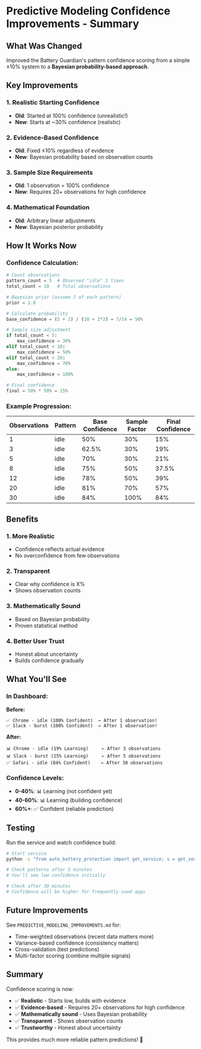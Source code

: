 # Predictive Modeling Confidence Improvements - Summary

## What Was Changed

Improved the Battery Guardian's pattern confidence scoring from a simple ±10% system to a **Bayesian probability-based approach**.

## Key Improvements

### 1. **Realistic Starting Confidence**
- **Old**: Started at 100% confidence (unrealistic!)
- **New**: Starts at ~30% confidence (realistic)

### 2. **Evidence-Based Confidence**
- **Old**: Fixed ±10% regardless of evidence
- **New**: Bayesian probability based on observation counts

### 3. **Sample Size Requirements**
- **Old**: 1 observation = 100% confidence
- **New**: Requires 20+ observations for high confidence

### 4. **Mathematical Foundation**
- **Old**: Arbitrary linear adjustments
- **New**: Bayesian posterior probability

## How It Works Now

### Confidence Calculation:
```python
# Count observations
pattern_count = 5  # Observed "idle" 5 times
total_count = 10   # Total observations

# Bayesian prior (assume 2 of each pattern)
prior = 2.0

# Calculate probability
base_confidence = (5 + 2) / (10 + 2*2) = 7/14 = 50%

# Sample size adjustment
if total_count < 5:
    max_confidence = 30%
elif total_count < 10:
    max_confidence = 50%
elif total_count < 20:
    max_confidence = 70%
else:
    max_confidence = 100%

# Final confidence
final = 50% * 50% = 25%
```

### Example Progression:

| Observations | Pattern | Base Confidence | Sample Factor | Final Confidence |
|-------------|---------|-----------------|---------------|------------------|
| 1 | idle | 50% | 30% | 15% |
| 3 | idle | 62.5% | 30% | 19% |
| 5 | idle | 70% | 30% | 21% |
| 8 | idle | 75% | 50% | 37.5% |
| 12 | idle | 78% | 50% | 39% |
| 20 | idle | 81% | 70% | 57% |
| 30 | idle | 84% | 100% | 84% |

## Benefits

### 1. **More Realistic**
- Confidence reflects actual evidence
- No overconfidence from few observations

### 2. **Transparent**
- Clear why confidence is X%
- Shows observation counts

### 3. **Mathematically Sound**
- Based on Bayesian probability
- Proven statistical method

### 4. **Better User Trust**
- Honest about uncertainty
- Builds confidence gradually

## What You'll See

### In Dashboard:

**Before:**
```
✅ Chrome - idle (100% Confident)  ← After 1 observation!
✅ Slack - burst (100% Confident)  ← After 1 observation!
```

**After:**
```
📊 Chrome - idle (19% Learning)     ← After 3 observations
📊 Slack - burst (25% Learning)     ← After 5 observations
✅ Safari - idle (84% Confident)    ← After 30 observations
```

### Confidence Levels:
- **0-40%**: 📊 Learning (not confident yet)
- **40-60%**: 📊 Learning (building confidence)
- **60%+**: ✅ Confident (reliable prediction)

## Testing

Run the service and watch confidence build:

```bash
# Start service
python -c "from auto_battery_protection import get_service; s = get_service(); s.start()"

# Check patterns after 5 minutes
# You'll see low confidence initially

# Check after 30 minutes
# Confidence will be higher for frequently used apps
```

## Future Improvements

See `PREDICTIVE_MODELING_IMPROVEMENTS.md` for:
- Time-weighted observations (recent data matters more)
- Variance-based confidence (consistency matters)
- Cross-validation (test predictions)
- Multi-factor scoring (combine multiple signals)

## Summary

Confidence scoring is now:
- ✅ **Realistic** - Starts low, builds with evidence
- ✅ **Evidence-based** - Requires 20+ observations for high confidence
- ✅ **Mathematically sound** - Uses Bayesian probability
- ✅ **Transparent** - Shows observation counts
- ✅ **Trustworthy** - Honest about uncertainty

This provides much more reliable pattern predictions! 🎉
